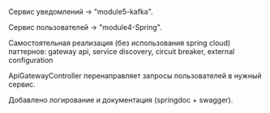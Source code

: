 Сервис уведомлений -> "module5-kafka".

Сервис пользователей -> "module4-Spring".

Самостоятельная реализация (без использования spring cloud) паттернов: gateway api, service discovery, circuit breaker, external configuration

ApiGatewayController перенаправляет запросы пользователей в нужный сервис.

Добавлено логирование и документация (springdoc + swagger).
